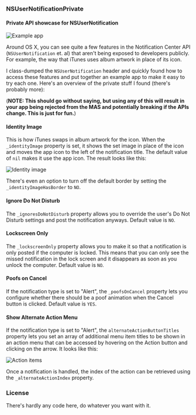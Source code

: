 ### NSUserNotificationPrivate
#### Private API showcase for NSUserNotification

![Example app](https://raw.github.com/indragiek/NSUserNotificationPrivate/master/images/example-ui.png)

Around OS X, you can see quite a few features in the Notification Center API (`NSUserNotification` et. al) that aren't being exposed to developers publicly. For example, the way that iTunes uses album artwork in place of its icon.

I class-dumped the `NSUserNotification` header and quickly found how to access these features and put together an example app to make it easy to try each one. Here's an overview of the private stuff I found (there's probably more):

(**NOTE: This should go without saying, but using any of this will result in your app being rejected from the MAS and potentially breaking if the APIs change. This is just for fun.**)

#### Identity Image

This is how iTunes swaps in album artwork for the icon. When the `_identityImage` property is set, it shows the set image in place of the icon and moves the app icon to the left of the notification title. The default value of `nil` makes it use the app icon. The result looks like this:

![Identity image](https://raw.github.com/indragiek/NSUserNotificationPrivate/master/images/itunes-notification.png)

There's even an option to turn off the default border by setting the `_identityImageHasBorder` to `NO`.

#### Ignore Do Not Disturb

The `_ignoresDoNotDisturb` property allows you to override the user's Do Not Disturb settings and post the notification anyways. Default value is `NO`.

#### Lockscreen Only

The `_lockscreenOnly` property allows you to make it so that a notification is only posted if the computer is locked. This means that you can only see the missed notification in the lock screen and it disappears as soon as you unlock the computer. Default value is `NO`.

#### Poofs on Cancel

If the notification type is set to "Alert", the `_poofsOnCancel` property lets you configure whether there should be a poof animation when the Cancel button is clicked. Default value is `YES`.

#### Show Alternate Action Menu

If the notification type is set to "Alert", the `alternateActionButtonTitles` property lets you set an array of additional menu item titles to be shown in an action menu that can be accessed by hovering on the Action button and clicking on the arrow. It looks like this:

![Action items](https://raw.github.com/indragiek/NSUserNotificationPrivate/master/images/custom-items.png)

Once a notification is handled, the index of the action can be retrieved using the `_alternateActionIndex` property.

### License

There's hardly any code here, do whatever you want with it.